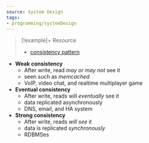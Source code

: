 ```yaml
---
source: System Design
tags:
- programming/systemDesign
---
```

> [!example]+ Resource
> - [consistency pattern](https://github.com/donnemartin/system-design-primer/blob/2d8231663fd0800720d25b9ac82dec3cda7e5a89/README.md#consistency-patterns)

- **Weak consistency**
	- After write, read *may or may not* see it
	- seen such as *memcached*
	- VoIP, video chat, and realtime multiplayer game
- **Eventual consistency**
	- After write, reads will *eventually* see it
	- data replicated asynchronously
	- DNS, email, and HA system
- **Strong consistency**
	- After write, reads *will see* it
	- data is replicated *synchronously*
	- RDBMSes
